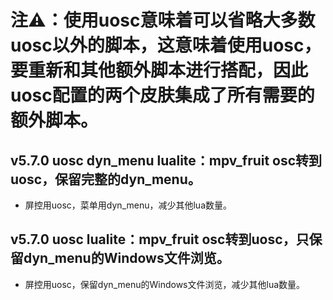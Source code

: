 # 注⚠：使用uosc意味着可以省略大多数uosc以外的脚本，这意味着使用uosc，要重新和其他额外脚本进行搭配，因此uosc配置的两个皮肤集成了所有需要的额外脚本。

## v5.7.0 uosc dyn_menu lualite：mpv_fruit osc转到uosc，保留完整的dyn_menu。
* 屏控用uosc，菜单用dyn_menu，减少其他lua数量。

## v5.7.0 uosc lualite：mpv_fruit osc转到uosc，只保留dyn_menu的Windows文件浏览。
* 屏控用uosc，保留dyn_menu的Windows文件浏览，减少其他lua数量。
